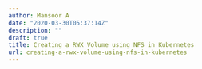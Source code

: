 ```yaml
---
author: Mansoor A
date: "2020-03-30T05:37:14Z"
description: ""
draft: true
title: Creating a RWX Volume using NFS in Kubernetes
url: creating-a-rwx-volume-using-nfs-in-kubernetes
---
```





